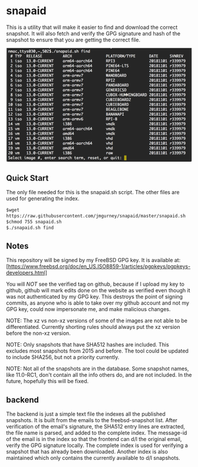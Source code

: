 snapaid
=======

This is a utility that will make it easier to find and download the
correct snapshot.  It will also fetch and verify the GPG signature
and hash of the snapshot to ensure that you are getting the correct
file.

![Screen shot of snapaid.sh find](images/snapaid.find.png?raw=true)

Quick Start
-------------

The only file needed for this is the snapaid.sh script.  The other files
are used for generating the index.

```
$wget https://raw.githubusercontent.com/jmgurney/snapaid/master/snapaid.sh
$chmod 755 snapaid.sh
$./snapaid.sh find
```

Notes
-----

This repository will be signed by my FreeBSD GPG key.  It is available
at: [https://www.freebsd.org/doc/en_US.ISO8859-1/articles/pgpkeys/pgpkeys-developers.html]

You will *NOT* see the verified tag on github, because if I upload my key
to github, github will mark edits done on the website as verified even
though it was not authenticated by my GPG key.  This destroys the point
of signing commits, as anyone who is able to take over my github account
and not my GPG key, could now impersonate me, and make malicious changes.

NOTE: The xz vs non-xz versions of some of the images are not able to be
differentiated.  Currently shorting rules should always put the xz version
before the non-xz version.

NOTE: Only snapshots that have SHA512 hashes are included.  This excludes
most snapshots from 2015 and before.  The tool could be updated to include
SHA256, but not a priority currently.

NOTE: Not all of the snapshots are in the database.  Some snapshot names,
like 11.0-RC1, don't contain all the info others do, and are not
included.  In the future, hopefully this will be fixed.

backend
-------

The backend is just a simple text file the indexes all the published
snapshots.  It is built from the emails to the freebsd-snapshot
list.  After verification of the email's signature, the SHA512 entry
lines are extracted, the file name is parsed, and added to the complete
index.  The message-id of the email is in the index so that the frontend
can d/l the original email, verify the GPG signature locally.  The
complete index is used for verifying a snapshot that has already been
downloaded.  Another index is also maintained which only contains the
currently available to d/l snapshots.
